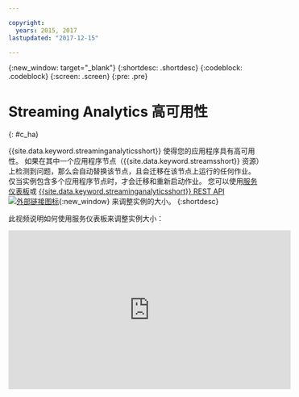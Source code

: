 ```yaml
---

copyright:
  years: 2015, 2017
lastupdated: "2017-12-15"

---
```


<!-- Attribute definitions -->
{:new_window: target="_blank"}
{:shortdesc: .shortdesc}
{:codeblock: .codeblock}
{:screen: .screen}
{:pre: .pre}

# Streaming Analytics 高可用性
{: #c_ha}

{{site.data.keyword.streaminganalyticsshort}} 使得您的应用程序具有高可用性。
如果在其中一个应用程序节点（{{site.data.keyword.streamsshort}} 资源）上检测到问题，那么会自动替换该节点，且会迁移在该节点上运行的任何作业。
仅当实例包含多个应用程序节点时，才会迁移和重新启动作业。
您可以使用[服务仪表板](/docs/services/StreamingAnalytics/r_service_dashboard.html)或 [{{site.data.keyword.streaminganalyticsshort}} REST API ![外部链接图标](../../icons/launch-glyph.svg "外部链接图标")](https://console.ng.bluemix.net/apidocs/220){:new_window} 来调整实例的大小。
{:shortdesc}

此视频说明如何使用服务仪表板来调整实例大小：

<iframe width="560" height="315" src="https://www.youtube.com/embed/zbZ9am9UhPw?rel=0" frameborder="0" allowfullscreen>调整实例大小</iframe>
